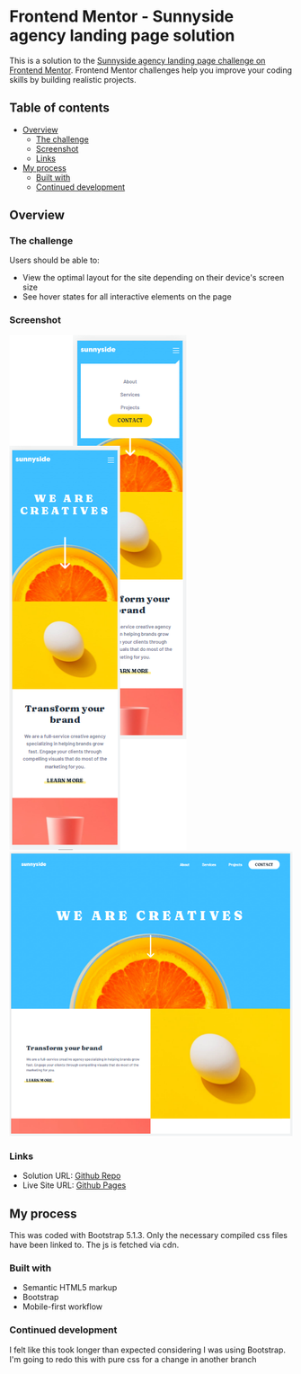 # Frontend Mentor - Sunnyside agency landing page solution

This is a solution to the [Sunnyside agency landing page challenge on Frontend Mentor](https://www.frontendmentor.io/challenges/sunnyside-agency-landing-page-7yVs3B6ef). Frontend Mentor challenges help you improve your coding skills by building realistic projects.

## Table of contents

- [Overview](#overview)
  - [The challenge](#the-challenge)
  - [Screenshot](#screenshot)
  - [Links](#links)
- [My process](#my-process)
  - [Built with](#built-with)
  - [Continued development](#continued-development)

## Overview

### The challenge

Users should be able to:

- View the optimal layout for the site depending on their device's screen size
- See hover states for all interactive elements on the page

### Screenshot

![](./assets/images/ss/375.PNG)\
![](./assets/images/ss/1400.PNG)

### Links

- Solution URL: [Github Repo](git@github.com:bague-rodnel/sunnyside-agency.git)
- Live Site URL: [Github Pages](https://bague-rodnel.github.io/sunnyside-agency/)

## My process

This was coded with Bootstrap 5.1.3. Only the necessary compiled css files have been linked to. The js is fetched via cdn.

### Built with

- Semantic HTML5 markup
- Bootstrap
- Mobile-first workflow

### Continued development

I felt like this took longer than expected considering I was using Bootstrap. I'm going to redo this with pure css for a change in another branch
